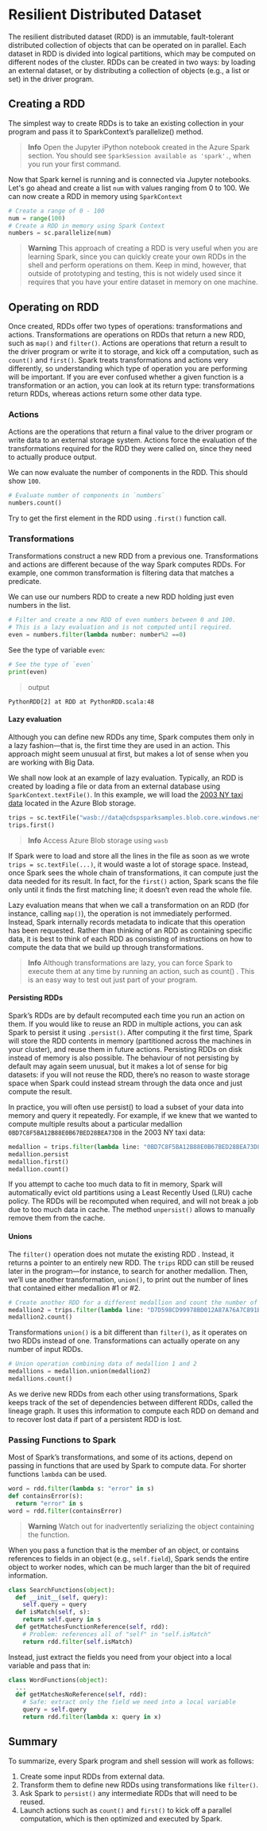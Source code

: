 # Resilient Distributed Dataset
The resilient distributed dataset (RDD) is an immutable, fault-tolerant
distributed collection of objects that can be operated on in parallel. Each
dataset in RDD is divided into logical partitions, which may be computed on
different nodes of the cluster. RDDs can be created in two ways: by loading an
external dataset, or by distributing a collection of objects (e.g., a list or
set) in the driver program.

## Creating a RDD
The simplest way to create RDDs is to take an existing collection in your
program and pass it to SparkContext’s parallelize() method.

> **Info** Open the Jupyter iPython notebook created in the Azure Spark section.
You should see `SparkSession available as 'spark'.`, when you run your first
command.

Now that Spark kernel is running and is connected via Jupyter notebooks. Let's
go ahead and create a list `num` with values ranging from 0 to 100. We can now
create a RDD in memory using `SparkContext`

```Python
# Create a range of 0 - 100
num = range(100)
# Create a RDD in memory using Spark Context
numbers = sc.parallelize(num)
```

> **Warning** This approach of creating a RDD is very useful when you are
learning Spark, since you can quickly create your own RDDs in the shell and
perform operations on them. Keep in mind, however, that outside of prototyping
and testing, this is not widely used since it requires that you have your entire
dataset in memory on one machine.

## Operating on RDD
Once created, RDDs offer two types of operations: transformations and actions.
Transformations are operations on RDDs that return a new RDD, such as `map()`
and `filter()`. Actions are operations that return a result to the driver
program or write it to storage, and kick off a computation, such as `count()`
and `first()`. Spark treats transformations and actions very differently, so
understanding which type of operation you are performing will be important.
If you are ever confused whether a given function is a transformation or an
action, you can look at its return type: transformations return RDDs,
whereas actions return some other data type.

### Actions
Actions are the operations that return a final value to the driver program or
write data to an external storage system. Actions force the evaluation of
the transformations required for the RDD they were called on, since they need to
actually produce output.

We can now evaluate the number of components in the RDD. This should show `100`.

```Python
# Evaluate number of components in `numbers`
numbers.count()
```
Try to get the first element in the RDD using `.first()` function call.

### Transformations

Transformations construct a new RDD from a previous one. Transformations and
actions are different because of the way Spark computes RDDs. For example, one
common transformation is filtering data that matches a predicate.

We can use our numbers RDD to create a new RDD holding just even numbers in the
list.

```Python
# Filter and create a new RDD of even numbers between 0 and 100.
# This is a lazy evaluation and is not computed until required.
even = numbers.filter(lambda number: number%2 ==0)
```

See the type of variable `even`:

```Python
# See the type of `even`
print(even)
```

> output

```shell
PythonRDD[2] at RDD at PythonRDD.scala:48
```

#### Lazy evaluation
Although you can define new RDDs any time, Spark computes them only in a lazy
fashion—that is, the first time they are used in an action. This approach might
seem unusual at first, but makes a lot of sense when you are working with Big
Data.

We shall now look at an example of lazy evaluation. Typically, an RDD is
created by loading a file or data from an external database using
`SparkContext.textFile()`. In this example, we will load the
[2003 NY taxi data](http://www.andresmh.com/nyctaxitrips/) located in the
Azure Blob storage.

```Python
trips = sc.textFile("wasb://data@cdspsparksamples.blob.core.windows.net/NYCTaxi/KDD2016/trip_data_12.csv")
trips.first()
```

> **Info** Access Azure Blob storage using `wasb`

If Spark were to load and store all the lines in the file as soon as we wrote
`trips = sc.textFile(...)`, it would waste a lot of storage space. Instead,
once Spark sees the whole chain of transformations, it can compute just the
data needed for its result. In fact, for the `first()` action, Spark scans the
file only until it finds the first matching line; it doesn’t even read the
whole file.

Lazy evaluation means that when we call a transformation on an RDD (for
instance, calling `map()`), the operation is not immediately performed.
Instead, Spark internally records metadata to indicate that this operation
has been requested. Rather than thinking of an RDD as containing specific
data, it is best to think of each RDD as consisting of instructions on how to
compute the data that we build up through transformations.

> **Info** Although transformations are lazy, you can force Spark to execute
them at any time by running an action, such as count() . This is an
easy way to test out just part of your program.

#### Persisting RDDs
Spark’s RDDs are by default recomputed each time you run an action on
them. If you would like to reuse an RDD in multiple actions, you can ask Spark to
persist it using `.persist()`. After computing it the first time, Spark will
store the RDD contents in memory (partitioned across the machines in
your cluster), and reuse them in future actions. Persisting RDDs on disk
instead of memory is also possible. The behaviour of not persisting by default
may again seem unusual, but it makes a lot of sense for big datasets: if you
will not reuse the RDD, there’s no reason to waste storage space when Spark
could instead stream through the data once and just compute the result.

In practice, you will often use persist() to load a subset of your data into memory
and query it repeatedly. For example, if we knew that we wanted to compute multiple
results about a particular medallion `0BD7C8F5BA12B88E0B67BED28BEA73D8` in the
2003 NY taxi data:

```Python
medallion = trips.filter(lambda line: "0BD7C8F5BA12B88E0B67BED28BEA73D8" in line)
medallion.persist
medallion.first()
medallion.count()
```
If you attempt to cache too much data to fit in memory, Spark will automatically
evict old partitions using a Least Recently Used (LRU) cache policy. The RDDs
will be recomputed when required, and will not break a job due to too much data
in cache. The method `unpersist()` allows to manually remove them from the cache.

#### Unions
The `filter()` operation does not mutate the existing RDD . Instead, it returns
a pointer to an entirely new RDD. The `trips` RDD can still be reused later in the
program—for instance, to search for another medallion. Then, we’ll use another
transformation, `union()`, to print out the number of lines that contained
either medallion #1 or #2.

```Python
# Create another RDD for a different medallion and count the number of trips
medallion2 = trips.filter(lambda line: "D7D598CD99978BD012A87A76A7C891B7" in line)
medallion2.count()
```

Transformations `union()` is a bit different than `filter()`, as it operates on
two RDDs instead of one. Transformations can actually operate on any number of
input RDDs.

```Python
# Union operation combining data of medallion 1 and 2
medallions = medallion.union(medallion2)
medallions.count()
```
As we derive new RDDs from each other using transformations, Spark keeps
track of the set of dependencies between different RDDs, called the lineage graph. It
uses this information to compute each RDD on demand and to recover lost data if
part of a persistent RDD is lost.

### Passing Functions to Spark
Most of Spark’s transformations, and some of its actions, depend on passing in
functions that are used by Spark to compute data. For shorter functions `lambda`
can be used.

```Python
word = rdd.filter(lambda s: "error" in s)
def containsError(s):
  return "error" in s
word = rdd.filter(containsError)
```

> **Warning** Watch out for inadvertently serializing the object containing the function.

When you pass a function that is the member of an object, or contains references
to fields in an object (e.g., `self.field`), Spark sends the entire object to
worker nodes, which can be much larger than the bit of required information.

```Python
class SearchFunctions(object):
  def __init__(self, query):
    self.query = query
  def isMatch(self, s):
    return self.query in s
  def getMatchesFunctionReference(self, rdd):
    # Problem: references all of "self" in "self.isMatch"
    return rdd.filter(self.isMatch)
```

Instead, just extract the fields you need from your object into a local variable and pass
that in:

```Python
class WordFunctions(object):
  ...
  def getMatchesNoReference(self, rdd):
    # Safe: extract only the field we need into a local variable
    query = self.query
    return rdd.filter(lambda x: query in x)
```
## Summary
To summarize, every Spark program and shell session will work as follows:
1. Create some input RDDs from external data.
2. Transform them to define new RDDs using transformations like `filter()`.
3. Ask Spark to `persist()` any intermediate RDDs that will need to be reused.
4. Launch actions such as `count()` and `first()` to kick off a parallel
computation, which is then optimized and executed by Spark.

